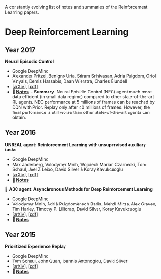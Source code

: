 A constantly evolving list of notes and summaries of the Reinforcement Learning papers.

# Deep Reinforcement Learning
## Year 2017
**Neural Episodic Control**
  - Google DeepMind
  - Alexander Pritzel, Benigno Uria, Sriram Srinivasan, Adria Puigdom, Oriol Vinyals, Demis Hassabis, Daan Wierstra, Charles Blundell
  - [[arXiv](https://arxiv.org/abs/1703.01988v1)], [[pdf](https://arxiv.org/pdf/1703.01988v1.pdf)]
  - :pencil: [**Notes**](./notes/nec-agent.md)
  - **Summary.** Neural Episidic Control (NEC) agent much more data efficient (in small data regime) compared to other state-of-the-art RL agents. NEC performance at 5 millions of frames can be reached by DQN with Prior. Replay only after 40 millions of frames. However, the final perfomance is still worse than other state-of-the-art agents can obtain.

## Year 2016
**UNREAL agent: Reinforcement Learning with unsupervised auxiliary tasks**
  - Google DeepMind
  - Max Jaderberg, Volodymyr Mnih, Wojciech Marian Czarnecki, Tom Schaul, Joel Z Leibo, David Silver & Koray Kavukcuoglu
  - [[arXiv](https://arxiv.org/abs/1611.05397)], [[pdf](https://arxiv.org/pdf/1611.05397.pdf)] 
  - :pencil: [**Notes**](./notes/unreal-agent.md)
  
  
:rocket: **A3C agent: Asynchronous Methods for Deep Reinforcement Learning**
  - Google DeepMind
  - Volodymyr Mnih, Adrià Puigdomènech Badia, Mehdi Mirza, Alex Graves, Tim Harley, Timothy P. Lillicrap, David Silver, Koray Kavukcuoglu
  - [[arXiv](https://arxiv.org/abs/1602.01783v2)], [[pdf](https://arxiv.org/pdf/1602.01783v2.pdf)]
  - :pencil: [**Notes**](./notes/a3c-agent.md)

## Year 2015
**Prioritized Experience Replay**
  - Google DeepMind
  - Tom Schaul, John Quan, Ioannis Antonoglou, David Silver
  - [[arXiv](https://arxiv.org/abs/1511.05952v4)], [[pdf](https://arxiv.org/pdf/1511.05952v4.pdf)]
  - :pencil: [**Notes**](./notes/prioritized-exp-replay.md)
